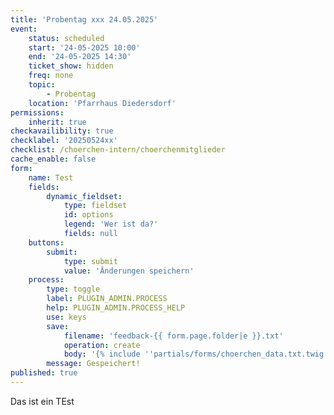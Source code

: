 ```yaml
---
title: 'Probentag xxx 24.05.2025'
event:
    status: scheduled
    start: '24-05-2025 10:00'
    end: '24-05-2025 14:30'
    ticket_show: hidden
    freq: none
    topic:
        - Probentag
    location: 'Pfarrhaus Diedersdorf'
permissions:
    inherit: true
checkavailibility: true
checklabel: '20250524xx'
checklist: /choerchen-intern/choerchenmitglieder
cache_enable: false
form:
    name: Test
    fields:
        dynamic_fieldset:
            type: fieldset
            id: options
            legend: 'Wer ist da?'
            fields: null
    buttons:
        submit:
            type: submit
            value: 'Änderungen speichern'
    process:
        type: toggle
        label: PLUGIN_ADMIN.PROCESS
        help: PLUGIN_ADMIN.PROCESS_HELP
        use: keys
        save:
            filename: 'feedback-{{ form.page.folder|e }}.txt'
            operation: create
            body: '{% include ''partials/forms/choerchen_data.txt.twig'' %}'
        message: Gespeichert!
published: true
---
```


Das ist ein TEst
